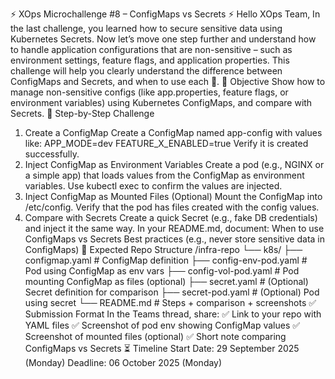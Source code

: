 ⚡ XOps Microchallenge #8 – ConfigMaps vs Secrets ⚡
Hello XOps Team,
In the last challenge, you learned how to secure sensitive data using Kubernetes Secrets. Now let’s move one step further and understand how to handle application configurations that are non-sensitive – such as environment settings, feature flags, and application properties.
This challenge will help you clearly understand the difference between ConfigMaps and Secrets, and when to use each 🚀.
🎯 Objective
Show how to manage non-sensitive configs (like app.properties, feature flags, or environment variables) using Kubernetes ConfigMaps, and compare with Secrets.
🔧 Step-by-Step Challenge
1. Create a ConfigMap
Create a ConfigMap named app-config with values like:
           APP_MODE=dev
           FEATURE_X_ENABLED=true
Verify it is created successfully.
2. Inject ConfigMap as Environment Variables
Create a pod (e.g., NGINX or a simple app) that loads values from the ConfigMap as environment variables.
Use kubectl exec to confirm the values are injected.
3. Inject ConfigMap as Mounted Files (Optional)
Mount the ConfigMap into /etc/config.
Verify that the pod has files created with the config values.
4. Compare with Secrets
Create a quick Secret (e.g., fake DB credentials) and inject it the same way.
In your README.md, document:
When to use ConfigMaps vs Secrets
Best practices (e.g., never store sensitive data in ConfigMaps)
📂 Expected Repo Structure
/infra-repo
└── k8s/
    ├── configmap.yaml          # ConfigMap definition
    ├── config-env-pod.yaml     # Pod using ConfigMap as env vars
    ├── config-vol-pod.yaml     # Pod mounting ConfigMap as files (optional)
    ├── secret.yaml             # (Optional) Secret definition for comparison
    ├── secret-pod.yaml         # (Optional) Pod using secret
    └── README.md               # Steps + comparison + screenshots
✅ Submission Format
In the Teams thread, share:
✅ Link to your repo with YAML files
✅ Screenshot of pod env showing ConfigMap values
✅ Screenshot of mounted files (optional)
✅ Short note comparing ConfigMaps vs Secrets
⏳ Timeline
Start Date: 29 September 2025 (Monday)
Deadline: 06 October 2025 (Monday)
 